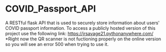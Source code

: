 # COVID_Passport_API
A RESTful flask API that is used to securely store information about users' COVID passport information.
To access a publicly hosted version of this project use the following link: https://jrsavage21.pythonanywhere.com/
*Right now the QR scanner is not fuctioning properly on the online version so you will see an error 500 when trying to use it.
